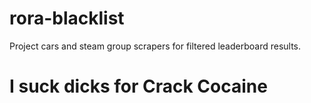 # rora-blacklist
Project cars and steam group scrapers for filtered leaderboard results.

# I suck dicks for Crack Cocaine
